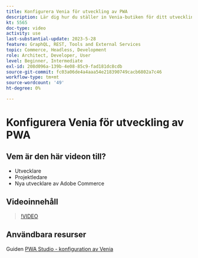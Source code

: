 ```yaml
---
title: Konfigurera Venia för utveckling av PWA
description: Lär dig hur du ställer in Venia-butiken för ditt utvecklingsprojekt i PWA.
kt: 5565
doc-type: video
activity: use
last-substantial-update: 2023-5-28
feature: GraphQL, REST, Tools and External Services
topic: Commerce, Headless, Development
role: Architect, Developer, User
level: Beginner, Intermediate
exl-id: 208d096a-139b-4e08-85c9-fad181dc8cdb
source-git-commit: fc03a06de4a4aaa54e218390749cacb6802a7c46
workflow-type: tm+mt
source-wordcount: '49'
ht-degree: 0%

---
```


# Konfigurera Venia för utveckling av PWA

## Vem är den här videon till?

- Utvecklare
- Projektledare
- Nya utvecklare av Adobe Commerce

## Videoinnehåll

>[!VIDEO](https://video.tv.adobe.com/v/35785?quality=12&learn=on)

## Användbara resurser

Guiden [PWA Studio - konfiguration av Venia](https://developer.adobe.com/commerce/pwa-studio/tutorials/setup-storefront/)
